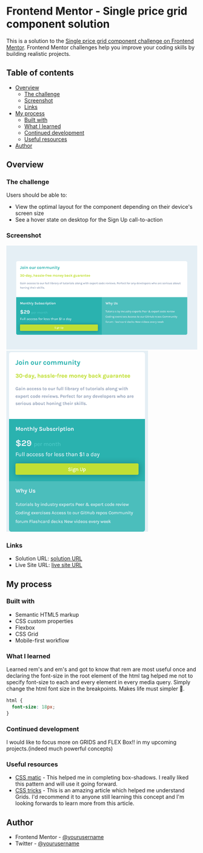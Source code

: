 # Frontend Mentor - Single price grid component solution

This is a solution to the [Single price grid component challenge on Frontend Mentor](https://www.frontendmentor.io/challenges/single-price-grid-component-5ce41129d0ff452fec5abbbc). Frontend Mentor challenges help you improve your coding skills by building realistic projects.

## Table of contents

- [Overview](#overview)
  - [The challenge](#the-challenge)
  - [Screenshot](#screenshot)
  - [Links](#links)
- [My process](#my-process)
  - [Built with](#built-with)
  - [What I learned](#what-i-learned)
  - [Continued development](#continued-development)
  - [Useful resources](#useful-resources)
- [Author](#author)

## Overview

### The challenge

Users should be able to:

- View the optimal layout for the component depending on their device's screen size
- See a hover state on desktop for the Sign Up call-to-action

### Screenshot

![desktop view](./images/desktop.png)
![mobile view](./images/mobile.png)

### Links

- Solution URL: [solution URL](https://github.com/nehanalinik/single-price-grid-component-master)
- Live Site URL: [live site URL](https://nehanalinik.github.io/single-price-grid-component-master/)

## My process

### Built with

- Semantic HTML5 markup
- CSS custom properties
- Flexbox
- CSS Grid
- Mobile-first workflow

### What I learned

Learned rem's and em's and got to know that rem are most useful once and declaring the font-size in the root element of the html tag helped me not to specify font-size to each and every element in every media query.
Simply change the html font size in the breakpoints.
Makes life must simpler 🙂.

```css
html {
  font-size: 18px;
}
```

### Continued development

I would like to focus more on GRIDS and FLEX Box!! in my upcoming projects.(indeed much powerful concepts)

### Useful resources

- [CSS matic](https://www.cssmatic.com/box-shadow) - This helped me in completing box-shadows. I really liked this pattern and will use it going forward.
- [CSS tricks](https://css-tricks.com/snippets/css/complete-guide-grid/) - This is an amazing article which helped me understand Grids. I'd recommend it to anyone still learning this concept and I'm looking forwards to learn more from this article.

## Author

- Frontend Mentor - [@yourusername](https://www.frontendmentor.io/profile/nehanalinik)
- Twitter - [@yourusername](https://twitter.com/KennedyNalini)
